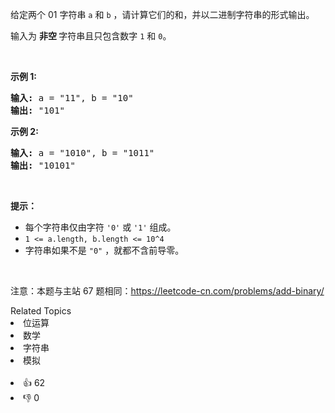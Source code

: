 <p>给定两个 01 字符串&nbsp;<code>a</code>&nbsp;和&nbsp;<code>b</code>&nbsp;，请计算它们的和，并以二进制字符串的形式输出。</p>

<p>输入为 <strong>非空 </strong>字符串且只包含数字&nbsp;<code>1</code>&nbsp;和&nbsp;<code>0</code>。</p>

<p>&nbsp;</p>

<p><strong>示例&nbsp;1:</strong></p>

<pre>
<strong>输入:</strong> a = "11", b = "10"
<strong>输出:</strong> "101"</pre>

<p><strong>示例&nbsp;2:</strong></p>

<pre>
<strong>输入:</strong> a = "1010", b = "1011"
<strong>输出:</strong> "10101"</pre>

<p>&nbsp;</p>

<p><strong>提示：</strong></p>

<ul> 
 <li>每个字符串仅由字符 <code>'0'</code> 或 <code>'1'</code> 组成。</li> 
 <li><code>1 &lt;= a.length, b.length &lt;= 10^4</code></li> 
 <li>字符串如果不是 <code>"0"</code> ，就都不含前导零。</li> 
</ul>

<p>&nbsp;</p>

<p>
 <meta charset="UTF-8" />注意：本题与主站 67&nbsp;题相同：<a href="https://leetcode-cn.com/problems/add-binary/">https://leetcode-cn.com/problems/add-binary/</a></p>

<div><div>Related Topics</div><div><li>位运算</li><li>数学</li><li>字符串</li><li>模拟</li></div></div><br><div><li>👍 62</li><li>👎 0</li></div>